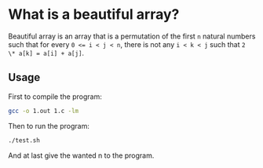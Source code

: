 # What is a beautiful array?

Beautiful array is an array that is a permutation of the first `n` natural numbers such that for every `0 <= i < j < n`, there is not any `i < k < j` such that `2 \* a[k] = a[i] + a[j]`.

## Usage
First to compile the program:
```bash
gcc -o 1.out 1.c -lm
```
Then to run the program:
```bash
./test.sh
```
And at last give the wanted n to the program.
